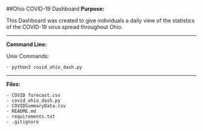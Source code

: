 ##Ohio COVID-19 Dashboard
__**Purpose:**__ 

This Dashboard was created to give individuals a daily view of the statistics of the COVID-19 virus spread throughout Ohio.

---

__**Command Line:**__

Unix Commands:

	- python3 covid_ohio_dash.py
	
---

__**Files:**__

	- COVID forecast.csv
	- covid_ohio_dash.py
	- COVIDSummaryData.csv
	- README.md
	- requirements.txt
	- .gitignore